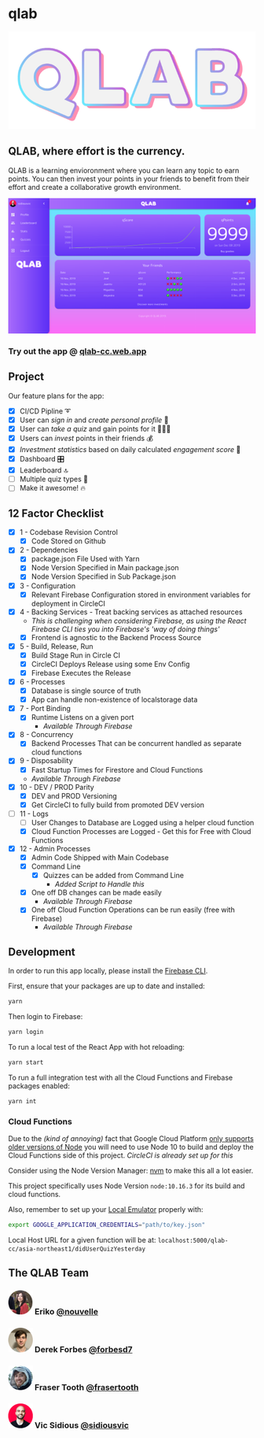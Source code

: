 # qlab

![qlab logo](/misc/qlab-logo-1.png "QLAB Logo")

## QLAB, where effort is the currency.

QLAB is a learning envioronment where you can learn any topic to earn points.
You can then invest your points in your friends to benefit from their effort and create a collaborative growth environment.

![qlab screenshot of dashboard](/misc/qlab-screen.png "QLAB Dashboard")

### Try out the app @ [qlab-cc.web.app](https://qlab-cc.web.app/)

## Project

Our feature plans for the app:

- [x] CI/CD Pipline ➰
- [x] User can _sign in_ and _create personal profile_ 👤
- [x] User can _take a quiz_ and gain points for it 👩🏻‍🏫
- [x] Users can _invest_ points in their friends 💰
- [x] _Investment statistics_ based on daily calculated _engagement score_ 🧮
- [x] Dashboard 🎛
- [x] Leaderboard 🔝
- [ ] Multiple quiz types 🧩
- [ ] Make it awesome! 🔥

## 12 Factor Checklist

- [x] 1 - Codebase Revision Control
  - [x] Code Stored on Github
- [x] 2 - Dependencies
  - [x] package.json File Used with Yarn
  - [x] Node Version Specified in Main package.json
  - [x] Node Version Specified in Sub Package.json
- [x] 3 - Configuration
  - [x] Relevant Firebase Configuration stored in environment variables for deployment in CircleCI
- [x] 4 - Backing Services - Treat backing services as attached resources
  - _This is challenging when considering Firebase, as using the React Firebase CLI ties you into Firebase's 'way of doing things'_
  - [x] Frontend is agnostic to the Backend Process Source
- [x] 5 - Build, Release, Run
  - [x] Build Stage Run in Circle CI
  - [x] CircleCI Deploys Release using some Env Config
  - [x] Firebase Executes the Release
- [x] 6 - Processes
  - [x] Database is single source of truth
  - [x] App can handle non-existence of localstorage data
- [x] 7 - Port Binding
  - [x] Runtime Listens on a given port
    - _Available Through Firebase_
- [x] 8 - Concurrency
  - [x] Backend Processes That can be concurrent handled as separate cloud functions
- [x] 9 - Disposability
  - [x] Fast Startup Times for Firestore and Cloud Functions
  - _Available Through Firebase_
- [x] 10 - DEV / PROD Parity
  - [x] DEV and PROD Versioning
  - [x] Get CircleCI to fully build from promoted DEV version
- [ ] 11 - Logs
  - [ ] User Changes to Database are Logged using a helper cloud function
  - [x] Cloud Function Processes are Logged - Get this for Free with Cloud Functions
- [x] 12 - Admin Processes
  - [x] Admin Code Shipped with Main Codebase
  - [x] Command Line
    - [x] Quizzes can be added from Command Line
      - _Added Script to Handle this_
  - [x] One off DB changes can be made easily
    - _Available Through Firebase_
  - [x] One off Cloud Function Operations can be run easily (free with Firebase)
    - _Available Through Firebase_

## Development

In order to run this app locally, please install the [Firebase CLI](https://firebase.google.com/docs/cli).

First, ensure that your packages are up to date and installed:

```bash
yarn
```

Then login to Firebase:

```bash
yarn login
```

To run a local test of the React App with hot reloading:

```bash
yarn start
```

To run a full integration test with all the Cloud Functions and Firebase packages enabled:

```bash
yarn int
```

### Cloud Functions

Due to the _(kind of annoying)_ fact that Google Cloud Platform [only supports older versions of Node](https://firebase.google.com/docs/functions/manage-functions) you will need to use Node 10 to build and deploy the Cloud Functions side of this project. _CircleCI is already set up for this_

Consider using the Node Version Manager: [nvm](https://github.com/nvm-sh/nvm) to make this all a lot easier.

This project specifically uses Node Version `node:10.16.3` for its build and cloud functions.

Also, remember to set up your [Local Emulator](https://firebase.google.com/docs/functions/local-emulator) properly with:

```bash
export GOOGLE_APPLICATION_CREDENTIALS="path/to/key.json"
```

Local Host URL for a given function will be at: `localhost:5000/qlab-cc/asia-northeast1/didUserQuizYesterday`

## The QLAB Team

### <img src="misc/eriko.png" width="50px"> Eriko [@nouvelle](https://www.github.com/forbesd7)

<!-- Frontend, Testing, React/Redux -->

### <img src="misc/derek.png" width="50px"> Derek Forbes [@forbesd7](https://www.github.com/forbesd7)

<!-- Frontend, React/Redux -->

### <img src="misc/fraser.png" width="50px"> Fraser Tooth [@frasertooth](https://www.github.com/frasertooth)

<!-- Backend, Firebase/Firestore, Circle CI -->

### <img src="misc/vic.png" width="50px"> Vic Sidious [@sidiousvic](https://www.github.com/sidiousvic)

<!-- UI/UX, React, Material UI -->
